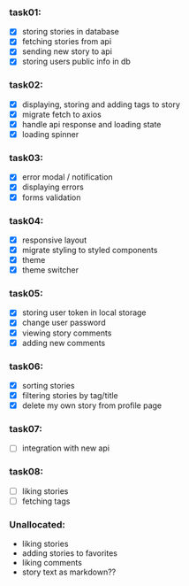 ### task01:
- [x] storing stories in database
- [x] fetching stories from api 
- [x] sending new story to api
- [x] storing users public info in db

### task02:
- [x] displaying, storing and adding tags to story
- [x] migrate fetch to axios
- [x] handle api response and loading state
- [x] loading spinner

### task03:
- [x] error modal / notification
- [x] displaying errors
- [x] forms validation

### task04:
- [x] responsive layout
- [x] migrate styling to styled components 
- [x] theme
- [x] theme switcher

### task05:
- [x] storing user token in local storage
- [x] change user password
- [x] viewing story comments
- [x] adding new comments

### task06:
- [x] sorting stories
- [x] filtering stories by tag/title
- [x] delete my own story from profile page

### task07:
- [ ] integration with new api

### task08:
- [ ] liking stories
- [ ] fetching tags

### Unallocated:
* liking stories
* adding stories to favorites
* liking comments
* story text as markdown??